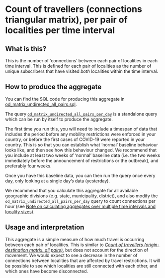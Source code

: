 # Count of travellers (connections triangular matrix), per pair of localities per time interval

## What is this?

This is the number of ‘connections’ between each pair of localities in each time interval. This is defined for each pair of localities as the number of unique subscribers that have visited _both_ localities within the time interval.

## How to produce the aggregate

You can find the SQL code for producing this aggregate in [od_matrix_undirected_all_pairs.sql](od_matrix_undirected_all_pairs.sql).

The query [`od_matrix_undirected_all_pairs_per_day`](od_matrix_undirected_all_pairs.sql#L5-L51) is a standalone query which can be run by itself to produce the aggregate.

The first time you run this, you will need to include a timespan of data that includes the period before any mobility restrictions were enforced in your country, or before the first cases of COVID-19 were reported in your country. This is so that you can establish what ‘normal’ baseline behaviour looks like, and then see how this behaviour changed. We recommend that you include at least two weeks of ‘normal’ baseline data (i.e. the two weeks immediately before the announcement of restrictions or the outbreak), and preferably four weeks.

Once you have this baseline data, you can then run the query once every day, only looking at a single day’s data (yesterday).

We recommend that you calculate this aggregate for all available geographic divisions (e.g. state, municipality, district), and also modify the `od_matrix_undirected_all_pairs_per_day` query to count connections per hour (see [Note on calculating aggregates over multiple time intervals and locality sizes](README.md#calculating-aggregates-over-multiple-time-intervals-and-locality-sizes)).

## Usage and interpretation

This aggregate is a simple measure of how much travel is occurring between each pair of localities. This is similar to [_Count of travellers (origin-destination matrix, all pairs)_](od_matrix_directed_all_pairs.sql), but does not account for the direction of movement. We would expect to see a decrease in the number of connections between localities that are affected by travel restrictions. It will be possible to see which localities are still connected with each other, and which ones have become disconnected.
